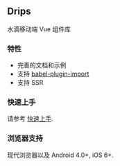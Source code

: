 ## Drips

水滴移动端 Vue 组件库

### 特性

* 完善的文档和示例
* 支持 [babel-plugin-import](https://github.com/ant-design/babel-plugin-import)
* 支持 SSR

### 快速上手

请参考 [快速上手](#/zh-CN/component/quickstart).

### 浏览器支持

现代浏览器以及 Android 4.0+, iOS 6+.
